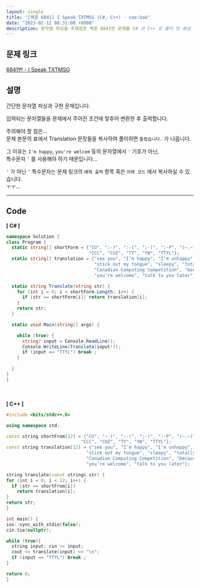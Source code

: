 ```yaml
---
layout: single
title: "[백준 6841] I Speak TXTMSG (C#, C++) - soo:bak"
date: "2023-02-12 08:31:00 +0900"
description: 문자열 파싱을 주제로한 백준 6841번 문제를 C# 과 C++ 로 풀이 및 해설
---
```


## 문제 링크
  [6841번 - I Speak TXTMSG](https://www.acmicpc.net/problem/6841)

## 설명
  간단한 문자열 파싱과 구현 문제입니다.<br>

  입력되는 문자열들을 문제에서 주어진 조건에 맞추어 변환한 후 출력합니다.<br>

  주의해야 할 점은... <br>
  문제 본문의 표에서 Translation 문장들을 복사하여 풀이하면 `틀렸습니다.` 가 나옵니다. <br>

  그 이유는 `I'm happy`, `you're welcom` 등의 문자열에서 `'` 기호가 아닌, <br>
  특수문자 `’` 를 사용해야 하기 때문입니다...<br>

  `'` 가 아닌 `’` 특수문자는 문제 링크의 `예제 출력` 항목 혹은 `아래 코드` 에서 복사하실 수 있습니다. <br>
  ㅜㅜ...
  <br>

- - -

## Code
<b>[ C# ] </b>
<br>

  ```c#
namespace Solution {
  class Program {
    static string[] shortForm = {"CU", ":-)", ":-(", ";-)", ":-P", "(~.~)", "TA",
                                 "CCC", "CUZ", "TY", "YW", "TTYL"};
    static string[] translation = {"see you", "I’m happy", "I’m unhappy", "wink",
                                   "stick out my tongue", "sleepy", "totally awesome",
                                   "Canadian Computing Competition", "because", "thank-you",
                                   "you’re welcome", "talk to you later"};

    static string Translate(string str) {
      for (int i = 0; i < shortForm.Length; i++) {
        if (str == shortForm[i]) return translation[i];
      }
      return str;
    }

    static void Main(string[] args) {

      while (true) {
        string? input = Console.ReadLine();
        Console.WriteLine(Translate(input!));
        if (input == "TTYL") break ;
      }

    }
  }
}
  ```
<br><br>
<b>[ C++ ] </b>
<br>

  ```c++
#include <bits/stdc++.h>

using namespace std;

const string shortFrom[12] = {"CU", ":-)", ":-(", ";-)", ":-P", "(~.~)", "TA",
                              "CCC", "CUZ", "TY", "YW", "TTYL"};
const string translation[12] = {"see you", "I’m happy", "I’m unhappy", "wink",
                                "stick out my tongue", "sleepy", "totally awesome",
                                "Canadian Computing Competition", "because", "thank-you",
                                "you’re welcome", "talk to you later"};

string translate(const string& str) {
  for (int i = 0; i < 12; i++) {
    if (str == shortFrom[i])
      return translation[i];
  }
  return str;
}

int main() {
  ios::sync_with_stdio(false);
  cin.tie(nullptr);

  while (true){
    string input; cin >> input;
    cout << translate(input) << "\n";
    if (input == "TTYL") break ;
  }

  return 0;
}
  ```
